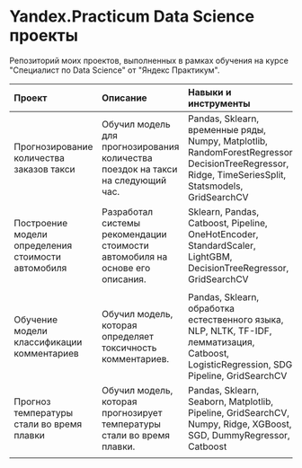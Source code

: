# Yandex.Practicum Data Science проекты
Репозиторий моих проектов, выполненных в рамках обучения на курсе "Специалист по Data Science" от "Яндекс Практикум".

| Проект                                                    | Описание                                                                   | 	Навыки и инструменты                                                                                                                                           |
| :--------------------------------------------------- | :------------------------------------------------------------------------------ |:----------------------------------------------------------------------------------------------------------------------------------------------------------------|
| Прогнозирование количества заказов такси             | Обучил модель для прогнозирования количества поездок на такси на следующий час. | Pandas, Sklearn, временные ряды, Numpy, Matplotlib, RandomForestRegressor, DecisionTreeRegressor, Ridge, TimeSeriesSplit, Statsmodels, GridSearchCV | 
| Построение модели определения стоимости автомобиля   | Разработал системы рекомендации стоимости автомобиля на основе его описания.    | Sklearn, Pandas, Catboost, Pipeline, OneHotEncoder, StandardScaler, LightGBM, DecisionTreeRegressor, GridSearchCV                    
                          | 
| Обучение модели классификации комментариев           | Обучил модель, которая определяет токсичность комментариев.                     | Pandas, Sklearn, обработка естественного языка, NLP, NLTK, TF-IDF, лемматизация, Catboost, LogisticRegression, SDG, Pipeline, GridSearchCV              | 
| Прогноз температуры стали во время плавки            | Обучил модель, которая прогнозирует температуры стали во время плавки.          | Pandas, Sklearn, Seaborn, Matplotlib, Pipeline, GridSearchCV, Numpy, Ridge, XGBoost, SGD, DummyRegressor, Catboost                    
                          | 
